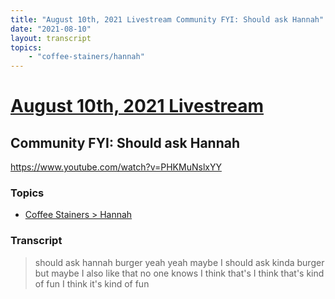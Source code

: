 ```yaml
---
title: "August 10th, 2021 Livestream Community FYI: Should ask Hannah"
date: "2021-08-10"
layout: transcript
topics:
    - "coffee-stainers/hannah"
---
```

# [August 10th, 2021 Livestream](../2021-08-10.md)
## Community FYI: Should ask Hannah
https://www.youtube.com/watch?v=PHKMuNslxYY

### Topics
* [Coffee Stainers > Hannah](../topics/coffee-stainers/hannah.md)

### Transcript

> should ask hannah burger yeah yeah maybe I should ask kinda burger but maybe I also like that no one knows I think that's I think that's kind of fun I think it's kind of fun
